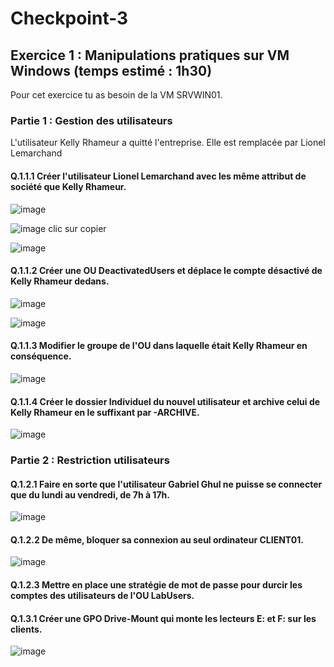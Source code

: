# Checkpoint-3

## Exercice 1 : Manipulations pratiques sur VM Windows (temps estimé : 1h30)
Pour cet exercice tu as besoin de la VM SRVWIN01.

### Partie 1 : Gestion des utilisateurs
L'utilisateur Kelly Rhameur a quitté l'entreprise.
Elle est remplacée par Lionel Lemarchand

#### Q.1.1.1 Créer l'utilisateur Lionel Lemarchand avec les même attribut de société que Kelly Rhameur.
![image](https://github.com/user-attachments/assets/05490966-9707-463a-b634-51bfca2e6269)

![image](https://github.com/user-attachments/assets/2521bb19-0d69-45f0-99e0-74bf4aa51fbe)
clic sur copier

![image](https://github.com/user-attachments/assets/e5787109-b1d0-44e6-be14-03b169af9f16)


#### Q.1.1.2 Créer une OU DeactivatedUsers et déplace le compte désactivé de Kelly Rhameur dedans.
![image](https://github.com/user-attachments/assets/fc91cf89-302f-4317-875d-66af676466b5)

![image](https://github.com/user-attachments/assets/ba06d73b-ef33-445d-9cd2-5e8da8635d20)


#### Q.1.1.3 Modifier le groupe de l'OU dans laquelle était Kelly Rhameur en conséquence.

![image](https://github.com/user-attachments/assets/00a8360d-cc8e-4594-ab20-1a29acb8c73c)

#### Q.1.1.4 Créer le dossier Individuel du nouvel utilisateur et archive celui de Kelly Rhameur en le suffixant par -ARCHIVE.
![image](https://github.com/user-attachments/assets/63fdf93e-c2e5-4adb-b853-b1410df55571)

### Partie 2 : Restriction utilisateurs
#### Q.1.2.1 Faire en sorte que l'utilisateur Gabriel Ghul ne puisse se connecter que du lundi au vendredi, de 7h à 17h.
![image](https://github.com/user-attachments/assets/a7c89447-1e35-4104-8880-314d95af8981)

#### Q.1.2.2 De même, bloquer sa connexion au seul ordinateur CLIENT01.
![image](https://github.com/user-attachments/assets/1ad3f152-8c02-4c54-94dc-b458acbf016b)


#### Q.1.2.3 Mettre en place une stratégie de mot de passe pour durcir les comptes des utilisateurs de l'OU LabUsers.

#### Q.1.3.1 Créer une GPO Drive-Mount qui monte les lecteurs E: et F: sur les clients.
![image](https://github.com/user-attachments/assets/36bc7be3-bb70-4b5c-82e2-c343189548e7)



